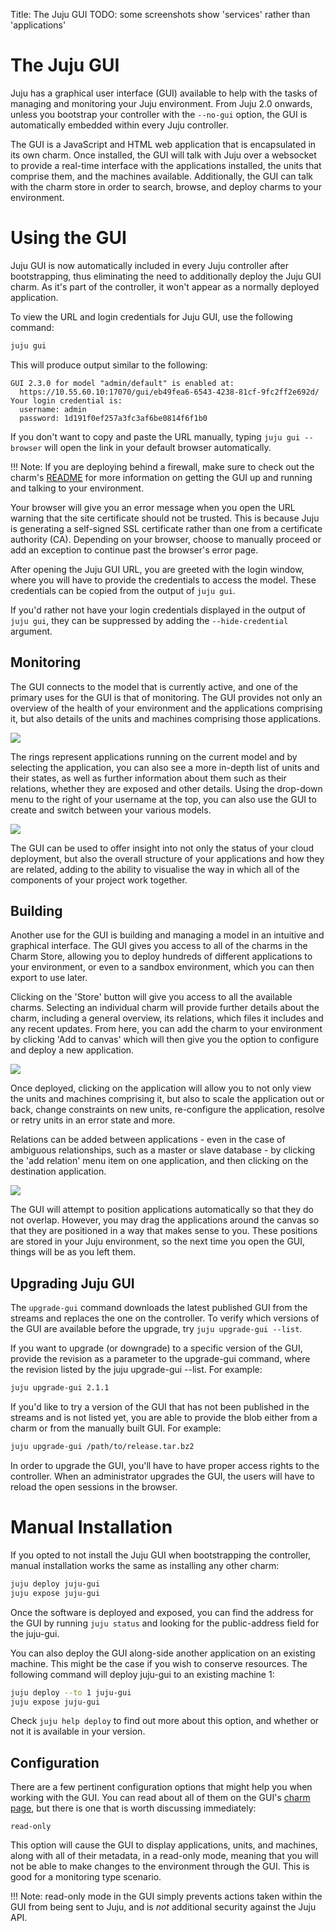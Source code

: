 Title: The Juju GUI
TODO: some screenshots show 'services' rather than 'applications'

# The Juju GUI

Juju has a graphical user interface (GUI) available to help with the tasks of
managing and monitoring your Juju environment. From Juju 2.0 onwards, unless
you bootstrap your controller with the `--no-gui` option, the GUI is
automatically embedded within every Juju controller.

The GUI is a JavaScript and HTML web application that is encapsulated in its
own charm. Once installed, the GUI will talk with Juju over a websocket to
provide a real-time interface with the applications installed, the units that
comprise them, and the machines available. Additionally, the GUI can talk with
the charm store in order to search, browse, and deploy charms to your
environment.

# Using the GUI

Juju GUI is now automatically included in every Juju controller after
bootstrapping, thus eliminating the need to additionally deploy the Juju GUI
charm. As it's part of the controller, it won't appear as a normally deployed
application.

To view the URL and login credentials for Juju GUI, use the following command:

```bash
juju gui
```

This will produce output similar to the following:

```no-highlight
GUI 2.3.0 for model "admin/default" is enabled at:
  https://10.55.60.10:17070/gui/eb49fea6-6543-4238-81cf-9fc2ff2e692d/
Your login credential is:
  username: admin
  password: 1d191f0ef257a3fc3af6be0814f6f1b0
```

If you don't want to copy and paste the URL manually, typing `juju gui
--browser` will open the link in your default browser automatically.

!!! Note:
    If you are deploying behind a firewall, make sure to check out the
    charm's [README](https://jujucharms.com/juju-gui/) for more information on
    getting the GUI up and running and talking to your environment.

Your browser will give you an error message when you open the URL warning that
the site certificate should not be trusted. This is because Juju is generating
a self-signed SSL certificate rather than one from a certificate authority (CA).
Depending on your browser, choose to manually proceed or add an exception to
continue past the browser's error page.

After opening the Juju GUI URL, you are greeted with the login window, where
you will have to provide the credentials to access the model. These
credentials can be copied from the output of `juju gui`.

If you'd rather not have your login credentials displayed in the output of
`juju gui`, they can be suppressed by adding the `--hide-credential`
argument.

## Monitoring

The GUI connects to the model that is currently active, and one of the primary
uses for the GUI is that of monitoring. The GUI provides not only an overview
of the health of your environment and the applications comprising it, but also
details of the units and machines comprising those applications.

![](../media/gui2_management-status.png)

The rings represent applications running on the current model and by selecting
the application, you can also see a more in-depth list of units and their
states, as well as further information about them such as their relations,
whether they are exposed and other details. Using the drop-down menu to the
right of your username at the top, you can also use the GUI to create and switch
between your various models.

![](../media/gui2_management-add-model.png)

The GUI can be used to offer insight into not only the status of your cloud
deployment, but also the overall structure of your applications and how they are
related, adding to the ability to visualise the way in which all of the
components of your project work together.


## Building

Another use for the GUI is building and managing a model in an intuitive
and graphical interface. The GUI gives you access to all of the charms in the
Charm Store, allowing you to deploy hundreds of different applications to your
environment, or even to a sandbox environment, which you can then export to use
later.

Clicking on the 'Store' button will give you access to all the available
charms. Selecting an individual charm will provide further details about the
charm, including a general overview, its relations, which files it includes and
any recent updates. From here, you can add the charm to your environment by
clicking 'Add to canvas' which will then give you the option to configure and
deploy a new application.

![](../media/gui2_management-charmstore.png)

Once deployed, clicking on the application will allow you to not only view the
units and machines comprising it, but also to scale the application out or back,
change constraints on new units, re-configure the application, resolve or retry
units in an error state and more.

Relations can be added between applications - even in the case of ambiguous
relationships, such as a master or slave database - by clicking the 'add
relation' menu item on one application, and then clicking on the destination
application.

![](../media/gui2_management-relationship.png)

The GUI will attempt to position applications automatically so that they do not
overlap. However, you may drag the applications around the canvas so that
they are positioned in a way that makes sense to you. These positions are stored
in your Juju environment, so the next time you open the GUI, things will be as
you left them.

## Upgrading Juju GUI

The `upgrade-gui` command downloads the latest published GUI from the streams
and replaces the one on the controller. To verify which versions of the GUI
are available before the upgrade, try ```juju upgrade-gui --list```.

If you want to upgrade (or downgrade) to a specific version of the GUI,
provide the revision as a parameter to the upgrade-gui command, where the
revision listed by the juju upgrade-gui --list. For example:

```bash
juju upgrade-gui 2.1.1
```

If you'd like to try a version of the GUI that has not been published in the
streams and is not listed yet, you are able to provide the blob either from a
charm or from the manually built GUI. For example:

```bash
juju upgrade-gui /path/to/release.tar.bz2
```
In order to upgrade the GUI, you'll have to have proper access rights to the
controller. When an administrator upgrades the GUI, the users will have to
reload the open sessions in the browser.

# Manual Installation

If you opted to not install the Juju GUI when bootstrapping the controller,
manual installation works the same as installing any other charm:

```bash
juju deploy juju-gui
juju expose juju-gui
```

Once the software is deployed and exposed, you can find the address for the GUI
by running `juju status` and looking for the public-address field for the
juju-gui.

You can also deploy the GUI along-side another application on an existing
machine.
This might be the case if you wish to conserve resources. The following
command will deploy juju-gui to an existing machine 1:

```bash
juju deploy --to 1 juju-gui
juju expose juju-gui
```

Check `juju help deploy` to find out more about this option, and whether or not
it is available in your version.

## Configuration

There are a few pertinent configuration options that might help you when
working with the GUI. You can read about all of them on the GUI's [charm
page](https://jujucharms.com/juju-gui/), but there is one that is worth
discussing immediately:

```no-highlight
read-only
```

This option will cause the GUI to display applications, units, and machines,
along with all of their metadata, in a read-only mode, meaning that you will not
be able to make changes to the environment through the GUI. This is good for a
monitoring type scenario.

!!! Note:
    read-only mode in the GUI simply prevents actions taken within the
    GUI from being sent to Juju, and is _not_ additional security
    against the Juju API.



